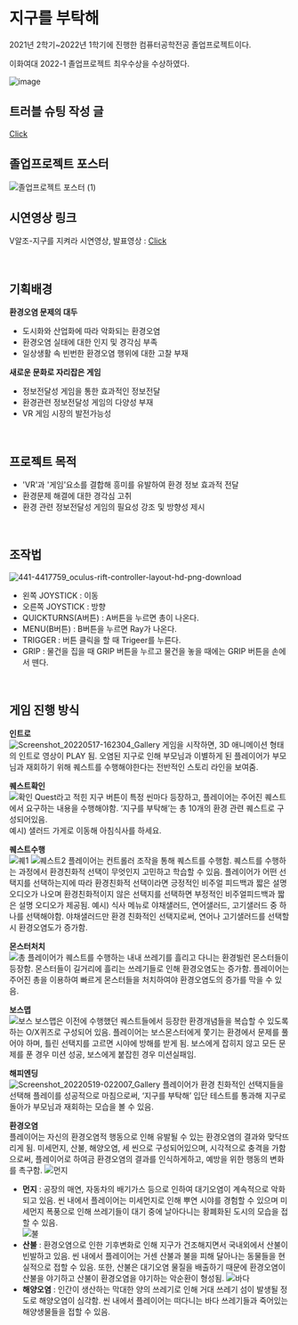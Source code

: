 # 지구를 부탁해

2021년 2학기~2022년 1학기에 진행한 컴퓨터공학전공 졸업프로젝트이다. 

이화여대 2022-1 졸업프로젝트 최우수상을 수상하였다.

![image](https://github.com/ekgus9701/21-2_graduateProject_SaveTheEarth/assets/52192706/2e884ca2-9c66-4a3f-858f-9079550ec924)

## 트러블 슈팅 작성 글
[Click](https://velog.io/@kkily55/%EC%A1%B8%EC%97%85%ED%94%84%EB%A1%9C%EC%A0%9D%ED%8A%B8-%ED%8A%B8%EB%9F%AC%EB%B8%94-%EC%8A%88%ED%8C%85-%EC%B4%9D-%EC%A0%95%EB%A6%AC)

## 졸업프로젝트 포스터
![졸업프로젝트 포스터 (1)](https://github.com/ekgus9701/21-2_graduateProject_SaveTheEarth/assets/52192706/0a81c887-9263-4154-9eeb-42ea3dd6cc1f)


## 시연영상 링크
V알조-지구를 지켜라 시연영상, 발표영상 : [Click](https://drive.google.com/drive/folders/1O0N3Wy7XDfYgtX12HROJLp6nWVB9Xo2z?usp=sharing)   

<br/>

## 기획배경
**환경오염 문제의 대두**
* 도시화와 산업화에 따라 악화되는 환경오염
* 환경오염 실태에 대한 인지 및 경각심 부족
* 일상생활 속 빈번한 환경오염 행위에 대한 고찰 부재  


**새로운 문화로 자리잡은 게임**
* 정보전달성 게임을 통한 효과적인 정보전달
* 환경관련 정보전달성 게임의 다양성 부재
* VR 게임 시장의 발전가능성

<br/>

## 프로젝트 목적
* 'VR'과 '게임'요소를 결합해 흥미를 유발하여 환경 정보 효과적 전달
* 환경문제 해결에 대한 경각심 고취
* 환경 관련 정보전달성 게임의 필요성 강조 및 방향성 제시

<br/>

## 조작법
![441-4417759_oculus-rift-controller-layout-hd-png-download](https://user-images.githubusercontent.com/68942045/170456490-41c757c1-84c6-4e25-b720-a60dabe1ec7c.png)
+ 왼쪽 JOYSTICK : 이동
+ 오른쪽 JOYSTICK : 방향
+ QUICKTURNS(A버튼) : A버튼을 누르면 총이 나온다.
+ MENU(B버튼) : B버튼을 누르면 Ray가 나온다.
+ TRIGGER : 버튼 클릭을 할 때 Trigeer를 누른다.
+ GRIP : 물건을 집을 때 GRIP 버튼을 누르고 물건을 놓을 때에는 GRIP 버튼을 손에서 뗀다.


<br/>

## 게임 진행 방식
**인트로**  
![Screenshot_20220517-162304_Gallery](https://user-images.githubusercontent.com/68942045/170482836-61d811d0-2529-4c5c-ac79-a2562e20da26.jpg)
게임을 시작하면, 3D 애니메이션 형태의 인트로 영상이 PLAY 됨. 오염된 지구로 인해 부모님과 이별하게 된 플레이어가 부모님과 재회하기 위해 퀘스트를 수행해야한다는 전반적인 스토리 라인을 보여줌.   


**퀘스트확인**  
![확인](https://user-images.githubusercontent.com/68942045/170482934-882d2646-61e0-479d-9d7a-758279f297fc.jpg)
Quest라고 적힌 지구 버튼이 특정 씬마다 등장하고, 플레이어는 주어진 퀘스트에서 요구하는 내용을 수행해야함. ‘지구를 부탁해’는 총 10개의 환경 관련 퀘스트로 구성되어있음.   
예시) 샐러드 가게로 이동해 아침식사를 하세요.    


**퀘스트수행**  
![퀘1](https://user-images.githubusercontent.com/68942045/170483025-0b3b5b7b-3602-4082-97ed-fd7bbf1e84ee.jpg)
![퀘스트2](https://user-images.githubusercontent.com/68942045/170483043-4fb8cdcf-db7c-455f-a1ea-59ae234298aa.jpg)
플레이어는 컨트롤러 조작을 통해 퀘스트를 수행함. 퀘스트를 수행하는 과정에서 환경친화적 선택이 무엇인지 고민하고 학습할 수 있음. 플레이어가 어떤 선택지를 선택하는지에 따라 환경친화적 선택이라면 긍정적인 비주얼 피드백과 짧은 설명 오디오가 나오며 환경친화적이지 않은 선택지를 선택하면 부정적인 비주얼피드백과 짧은 설명 오디오가 제공됨. 
예시) 식사 메뉴로 야채샐러드, 연어샐러드, 고기샐러드 중 하나를 선택해야함. 야채샐러드만 환경 친화적인 선택지로써, 연어나 고기샐러드를 선택할 시 환경오염도가 증가함.   


**몬스터처치**  
![총](https://user-images.githubusercontent.com/68942045/170483245-b6a24574-bf90-4fa5-b884-8dacc6fd5161.jpg)
플레이어가 퀘스트를 수행하는 내내 쓰레기를 흘리고 다니는 환경빌런 몬스터들이 등장함. 몬스터들이 길거리에 흘리는 쓰레기들로 인해 환경오염도는 증가함. 플레이어는 주어진 총을 이용하여 빠르게 몬스터들을 처치하여야 환경오염도의 증가를 막을 수 있음.  



**보스맵**  
![보스](https://user-images.githubusercontent.com/68942045/170483334-eb164fc0-9522-4dc6-9dcf-bd774f29ace2.jpg)
보스맵은 이전에 수행했던 퀘스트들에서 등장한 환경개념들을 복습할 수 있도록하는 O/X퀴즈로 구성되어 있음. 플레이어는 보스몬스터에게 쫓기는 환경에서 문제를 풀어야 하며, 틀린 선택지를 고르면 시야에 방해를 받게 됨. 보스에게 잡히지 않고 모든 문제를 푼 경우 미션 성공, 보스에게 붙잡힌 경우 미션실패임.   



**해피엔딩**  
![Screenshot_20220519-022007_Gallery](https://user-images.githubusercontent.com/68942045/170483629-05b70dc7-0de5-4125-8bc6-a448e3b77d2f.jpg)
플레이어가 환경 친화적인 선택지들을 선택해 플레이를 성공적으로 마침으로써, ‘지구를 부탁해’ 입단 테스트를 통과해 지구로 돌아가 부모님과 재회하는 모습을 볼 수 있음.   


**환경오염**  
플레이어는 자신의 환경오염적 행동으로 인해 유발될 수 있는 환경오염의 결과와 맞닥뜨리게 됨. 미세먼지, 산불, 해양오염, 세 씬으로 구성되어있으며, 시각적으로 충격을 가함으로써, 플레이어로 하여금 환경오염의 결과를 인식하게하고, 예방을 위한 행동의 변화를 촉구함.
![먼지](https://user-images.githubusercontent.com/68942045/170483692-32cc25ad-1e3e-4e45-9268-78f129f43402.jpg)
  + **먼지** : 공장의 매연, 자동차의 배기가스 등으로 인하여 대기오염이 계속적으로 악화되고 있음. 씬 내에서 플레이어는 미세먼지로 인해 뿌연 시야를 경험할 수 있으며 미세먼지 폭풍으로 인해 쓰레기들이 대기 중에 날아다니는 황폐화된 도시의 모습을 접할 수 있음.  
![불](https://user-images.githubusercontent.com/68942045/170483757-9eaef046-4db5-4646-a04f-64b6f6ac44f5.jpg)
  + **산불** : 환경오염으로 인한 기후변화로 인해 지구가 건조해지면서 국내외에서 산불이 빈발하고 있음. 씬 내에서 플레이어는 거센 산불과 불을 피해 달아나는 동물들을 현실적으로 접할 수 있음. 또한, 산불은 대기오염 물질을 배출하기 때문에 환경오염이 산불을 야기하고 산불이 환경오염을 야기하는 악순환이 형성됨. 
![바다](https://user-images.githubusercontent.com/68942045/170483798-d4822799-2cc7-4b30-9f7c-9f7adec71fa7.jpg)
  + **해양오염** : 인간이 생산하는 막대한 양의 쓰레기로 인해 거대 쓰레기 섬이 발생될 정도로 해양오염이 심각함. 씬 내에서 플레이어는 떠다니는 바다 쓰레기들과 죽어있는 해양생물들을 접할 수 있음.   

